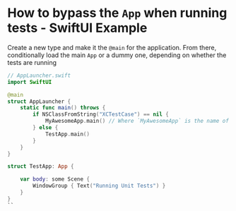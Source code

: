 # How to bypass the `App` when running tests - SwiftUI Example

Create a new type and make it the `@main` for the application. From there, conditionally load the main `App` or a dummy one, depending on whether the tests are running

```swift
// AppLauncher.swift
import SwiftUI

@main
struct AppLauncher {
    static func main() throws {
        if NSClassFromString("XCTestCase") == nil {
            MyAwesomeApp.main() // Where `MyAwesomeApp` is the name of your `App`
        } else {
            TestApp.main()
        }
    }
}

struct TestApp: App {

    var body: some Scene {
        WindowGroup { Text("Running Unit Tests") }
    }
}
``
